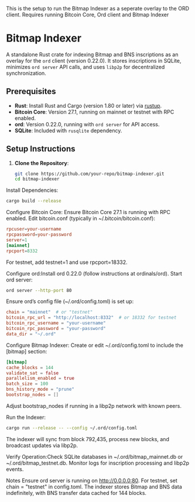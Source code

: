 This is the setup to run the Bitmap Indexer as a seperate overlay to the ORD client. Requires running Bitcoin Core, Ord client and Bitmap Indexer

# Bitmap Indexer

A standalone Rust crate for indexing Bitmap and BNS inscriptions as an overlay for the `ord` client (version 0.22.0). It stores inscriptions in SQLite, minimizes `ord server` API calls, and uses `libp2p` for decentralized synchronization.

## Prerequisites
- **Rust**: Install Rust and Cargo (version 1.80 or later) via [rustup](https://rustup.rs/).
- **Bitcoin Core**: Version 27.1, running on mainnet or testnet with RPC enabled.
- **ord**: Version 0.22.0, running with `ord server` for API access.
- **SQLite**: Included with `rusqlite` dependency.

## Setup Instructions
1. **Clone the Repository**:
   ```bash
   git clone https://github.com/your-repo/bitmap-indexer.git
   cd bitmap-indexer

Install Dependencies:
   ```bash
cargo build --release
   ```

Configure Bitcoin Core:
Ensure Bitcoin Core 27.1 is running with RPC enabled.
Edit bitcoin.conf (typically in ~/.bitcoin/bitcoin.conf):
   ```conf
rpcuser=your-username
rpcpassword=your-password
server=1
[mainnet]
rpcport=8332
   ```

For testnet, add testnet=1 and use rpcport=18332.

Configure ord:Install ord 0.22.0 (follow instructions at ordinals/ord).
Start ord server:
   ```bash
ord server --http-port 80
   ```

Ensure ord’s config file (~/.ord/config.toml) is set up:
   ```toml
chain = "mainnet"  # or "testnet"
bitcoin_rpc_url = "http://localhost:8332"  # or 18332 for testnet
bitcoin_rpc_username = "your-username"
bitcoin_rpc_password = "your-password"
data_dir = "~/.ord"
   ```

Configure Bitmap Indexer:
Create or edit ~/.ord/config.toml to include the [bitmap] section:
   ```toml
[bitmap]
cache_blocks = 144
validate_sat = false
parallelism_enabled = true
batch_size = 100
bns_history_mode = "prune"
bootstrap_nodes = []
   ```
Adjust bootstrap_nodes if running in a libp2p network with known peers.

Run the Indexer:
   ```bash
cargo run --release -- --config ~/.ord/config.toml
   ```
The indexer will sync from block 792,435, process new blocks, and broadcast updates via libp2p.

Verify Operation:Check SQLite databases in ~/.ord/bitmap_mainnet.db or ~/.ord/bitmap_testnet.db.
Monitor logs for inscription processing and libp2p events.

Notes
Ensure ord server is running on http://0.0.0.0:80.
For testnet, set chain = "testnet" in config.toml.
The indexer stores Bitmap and BNS data indefinitely, with BNS transfer data cached for 144 blocks.


   







